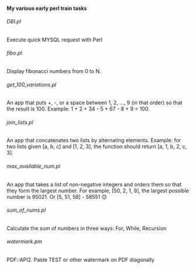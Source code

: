 #### My various early perl train tasks

###### DBI.pl
Execute quick MYSQL request with Perl

###### fibo.pl
Display fibonacci numbers from 0 to N.

###### get_100_variations.pl
An app that puts +, -, or a space between 1, 2, ..., 9 (in that order) so that the result is 100. Example: 1 + 2 + 34 - 5 + 67 - 8 + 9 = 100.

###### join_lists.pl
An app that concatenates two lists by alternating elements. Example: for two lists given [a, b, c] and [1, 2, 3], the function should return [a, 1, b, 2, c, 3].

###### max_available_num.pl
An app that takes a list of non-negative integers and orders them so that they form the largest number. For example, [50, 2, 1, 9], the largest possible number is 95021.
Or [5, 51, 58] - 58551 😊

###### sum_of_nums.pl
Calculate the sum of numbers in three ways: For, While, Recursion

###### watermark.pm
PDF::API2. Paste TEST or other watermark on PDF diagonally
